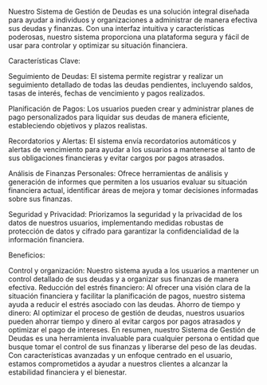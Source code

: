Nuestro Sistema de Gestión de Deudas es una solución integral diseñada para ayudar a individuos y organizaciones a administrar de manera efectiva sus deudas y finanzas. Con una interfaz intuitiva y características poderosas, nuestro sistema proporciona una plataforma segura y fácil de usar para controlar y optimizar su situación financiera.

Características Clave:

Seguimiento de Deudas: El sistema permite registrar y realizar un seguimiento detallado de todas las deudas pendientes, incluyendo saldos, tasas de interés, fechas de vencimiento y pagos realizados.

Planificación de Pagos: Los usuarios pueden crear y administrar planes de pago personalizados para liquidar sus deudas de manera eficiente, estableciendo objetivos y plazos realistas.

Recordatorios y Alertas: El sistema envía recordatorios automáticos y alertas de vencimiento para ayudar a los usuarios a mantenerse al tanto de sus obligaciones financieras y evitar cargos por pagos atrasados.

Análisis de Finanzas Personales: Ofrece herramientas de análisis y generación de informes que permiten a los usuarios evaluar su situación financiera actual, identificar áreas de mejora y tomar decisiones informadas sobre sus finanzas.

Seguridad y Privacidad: Priorizamos la seguridad y la privacidad de los datos de nuestros usuarios, implementando medidas robustas de protección de datos y cifrado para garantizar la confidencialidad de la información financiera.

Beneficios:

Control y organización: Nuestro sistema ayuda a los usuarios a mantener un control detallado de sus deudas y a organizar sus finanzas de manera efectiva.
Reducción del estrés financiero: Al ofrecer una visión clara de la situación financiera y facilitar la planificación de pagos, nuestro sistema ayuda a reducir el estrés asociado con las deudas.
Ahorro de tiempo y dinero: Al optimizar el proceso de gestión de deudas, nuestros usuarios pueden ahorrar tiempo y dinero al evitar cargos por pagos atrasados y optimizar el pago de intereses.
En resumen, nuestro Sistema de Gestión de Deudas es una herramienta invaluable para cualquier persona o entidad que busque tomar el control de sus finanzas y liberarse del peso de las deudas. Con características avanzadas y un enfoque centrado en el usuario, estamos comprometidos a ayudar a nuestros clientes a alcanzar la estabilidad financiera y el bienestar.
